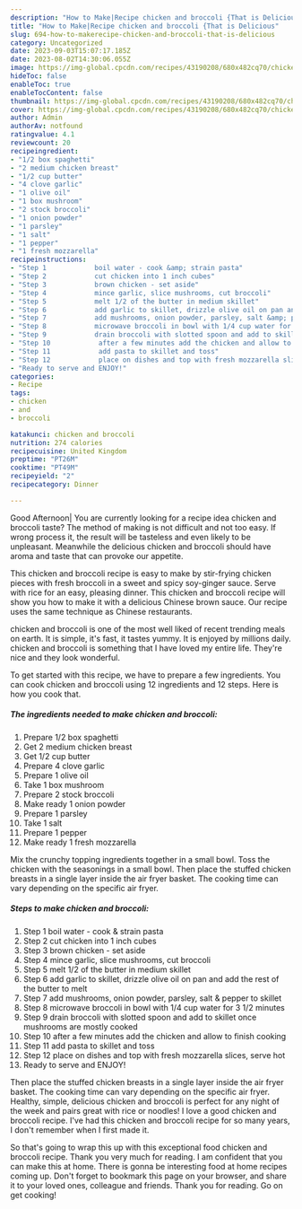 ```yaml
---
description: "How to Make|Recipe chicken and broccoli {That is Delicious"
title: "How to Make|Recipe chicken and broccoli {That is Delicious"
slug: 694-how-to-makerecipe-chicken-and-broccoli-that-is-delicious
category: Uncategorized
date: 2023-09-03T15:07:17.185Z
date: 2023-08-02T14:30:06.055Z
image: https://img-global.cpcdn.com/recipes/43190208/680x482cq70/chicken-and-broccoli-recipe-main-photo.jpg
hideToc: false
enableToc: true
enableTocContent: false
thumbnail: https://img-global.cpcdn.com/recipes/43190208/680x482cq70/chicken-and-broccoli-recipe-main-photo.jpg
cover: https://img-global.cpcdn.com/recipes/43190208/680x482cq70/chicken-and-broccoli-recipe-main-photo.jpg
author: Admin
authorAv: notfound
ratingvalue: 4.1
reviewcount: 20
recipeingredient:
- "1/2 box spaghetti"
- "2 medium chicken breast"
- "1/2 cup butter"
- "4 clove garlic"
- "1 olive oil"
- "1 box mushroom"
- "2 stock broccoli"
- "1 onion powder"
- "1 parsley"
- "1 salt"
- "1 pepper"
- "1 fresh mozzarella"
recipeinstructions:
- "Step 1            boil water - cook &amp; strain pasta"
- "Step 2            cut chicken into 1 inch cubes"
- "Step 3            brown chicken - set aside"
- "Step 4            mince garlic, slice mushrooms, cut broccoli"
- "Step 5            melt 1/2 of the butter in medium skillet"
- "Step 6            add garlic to skillet, drizzle olive oil on pan and add the rest of the butter to melt"
- "Step 7            add mushrooms, onion powder, parsley, salt &amp; pepper to skillet"
- "Step 8            microwave broccoli in bowl with 1/4 cup water for 3 1/2 minutes"
- "Step 9            drain broccoli with slotted spoon and add to skillet once mushrooms are mostly cooked"
- "Step 10            after a few minutes add the chicken and allow to finish cooking"
- "Step 11            add pasta to skillet and toss"
- "Step 12            place on dishes and top with fresh mozzarella slices, serve hot"
- "Ready to serve and ENJOY!"
categories:
- Recipe
tags:
- chicken
- and
- broccoli

katakunci: chicken and broccoli 
nutrition: 274 calories
recipecuisine: United Kingdom
preptime: "PT26M"
cooktime: "PT49M"
recipeyield: "2"
recipecategory: Dinner

---
```



Good Afternoon| You are currently looking for a recipe idea chicken and broccoli taste? The method of making is not difficult and not too easy. If wrong process it, the result will be tasteless and even likely to be unpleasant. Meanwhile the delicious chicken and broccoli should have aroma and taste that can provoke our appetite.





This chicken and broccoli recipe is easy to make by stir-frying chicken pieces with fresh broccoli in a sweet and spicy soy-ginger sauce. Serve with rice for an easy, pleasing dinner. This chicken and broccoli recipe will show you how to make it with a delicious Chinese brown sauce. Our recipe uses the same technique as Chinese restaurants.

chicken and broccoli is one of the most well liked of recent trending meals on earth. It is simple, it's fast, it tastes yummy. It is enjoyed by millions daily. chicken and broccoli is something that I have loved my entire life. They're nice and they look wonderful.


To get started with this recipe, we have to prepare a few ingredients. You can cook chicken and broccoli using 12 ingredients and 12 steps. Here is how you cook that.

<!--inarticleads1-->

##### The ingredients needed to make chicken and broccoli:

1. Prepare 1/2 box spaghetti
1. Get 2 medium chicken breast
1. Get 1/2 cup butter
1. Prepare 4 clove garlic
1. Prepare 1 olive oil
1. Take 1 box mushroom
1. Prepare 2 stock broccoli
1. Make ready 1 onion powder
1. Prepare 1 parsley
1. Take 1 salt
1. Prepare 1 pepper
1. Make ready 1 fresh mozzarella


Mix the crunchy topping ingredients together in a small bowl. Toss the chicken with the seasonings in a small bowl. Then place the stuffed chicken breasts in a single layer inside the air fryer basket. The cooking time can vary depending on the specific air fryer. 

<!--inarticleads2-->

##### Steps to make chicken and broccoli:

1. Step 1            boil water - cook &amp; strain pasta
1. Step 2            cut chicken into 1 inch cubes
1. Step 3            brown chicken - set aside
1. Step 4            mince garlic, slice mushrooms, cut broccoli
1. Step 5            melt 1/2 of the butter in medium skillet
1. Step 6            add garlic to skillet, drizzle olive oil on pan and add the rest of the butter to melt
1. Step 7            add mushrooms, onion powder, parsley, salt &amp; pepper to skillet
1. Step 8            microwave broccoli in bowl with 1/4 cup water for 3 1/2 minutes
1. Step 9            drain broccoli with slotted spoon and add to skillet once mushrooms are mostly cooked
1. Step 10            after a few minutes add the chicken and allow to finish cooking
1. Step 11            add pasta to skillet and toss
1. Step 12            place on dishes and top with fresh mozzarella slices, serve hot
1. Ready to serve and ENJOY!

Then place the stuffed chicken breasts in a single layer inside the air fryer basket. The cooking time can vary depending on the specific air fryer. Healthy, simple, delicious chicken and broccoli is perfect for any night of the week and pairs great with rice or noodles! I love a good chicken and broccoli recipe. I&#39;ve had this chicken and broccoli recipe for so many years, I don&#39;t remember when I first made it. 

So that's going to wrap this up with this exceptional food chicken and broccoli recipe. Thank you very much for reading. I am confident that you can make this at home. There is gonna be interesting food at home recipes coming up. Don't forget to bookmark this page on your browser, and share it to your loved ones, colleague and friends. Thank you for reading. Go on get cooking!
